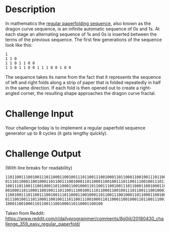 # Description

In mathematics the [regular paperfolding sequence](https://en.wikipedia.org/wiki/Regular_paperfolding_sequence), also known as the dragon curve sequence, is an infinite automatic sequence of 0s and 1s. At each stage an alternating sequence of 1s and 0s is inserted between the terms of the previous sequence. The first few generations of the sequence look like this:

	1
	1 1 0
	1 1 0 1 1 0 0
	1 1 0 1 1 0 0 1 1 1 0 0 1 0 0
	

The sequence takes its name from the fact that it represents the sequence of left and right folds along a strip of paper that is folded repeatedly in half in the same direction. If each fold is then opened out to create a right-angled corner, the resulting shape approaches the dragon curve fractal.

# Challenge Input

Your challenge today is to implement a regular paperfold sequence generator up to 8 cycles (it gets lengthy quickly). 

# Challenge Output

(With line breaks for readability)

	110110011100100111011000110010011101100111001000110110001100100111011001110010
	011101100011001000110110011100100011011000110010011101100111001001110110001100
	100111011001110010001101100011001000110110011100100111011000110010001101100111
	001000110110001100100111011001110010011101100011001001110110011100100011011000
	110010011101100111001001110110001100100011011001110010001101100011001000110110
	011100100111011000110010011101100111001000110110001100100011011001110010011101
	1000110010001101100111001000110110001100100


Taken from Reddit: https://www.reddit.com/r/dailyprogrammer/comments/8g0iil/20180430_challenge_359_easy_regular_paperfold/
